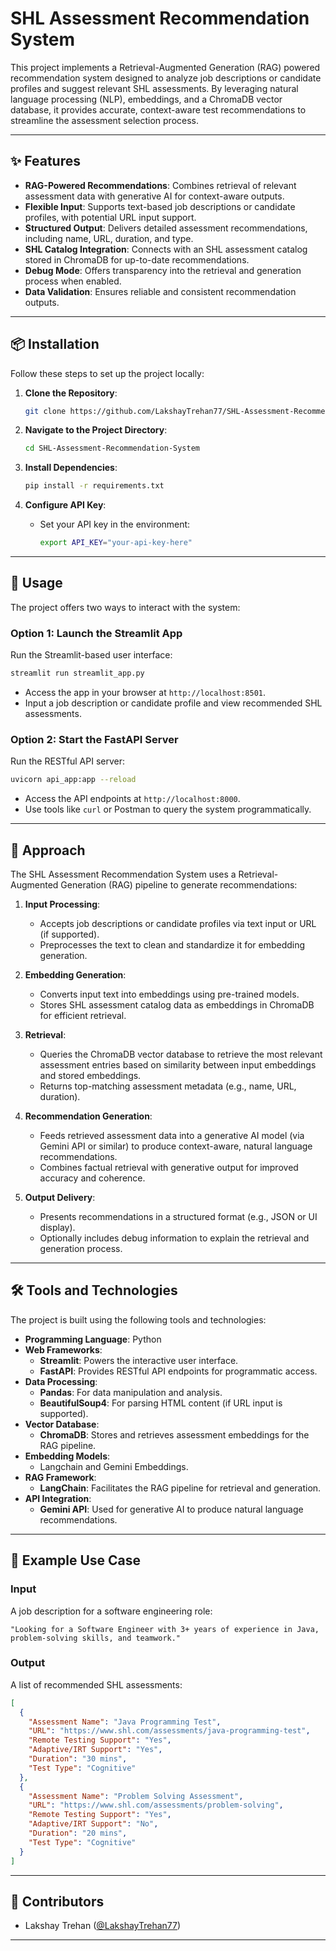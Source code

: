 # SHL Assessment Recommendation System

This project implements a Retrieval-Augmented Generation (RAG) powered recommendation system designed to analyze job descriptions or candidate profiles and suggest relevant SHL assessments. By leveraging natural language processing (NLP), embeddings, and a ChromaDB vector database, it provides accurate, context-aware test recommendations to streamline the assessment selection process.

---

## ✨ Features

- **RAG-Powered Recommendations**: Combines retrieval of relevant assessment data with generative AI for context-aware outputs.
- **Flexible Input**: Supports text-based job descriptions or candidate profiles, with potential URL input support.
- **Structured Output**: Delivers detailed assessment recommendations, including name, URL, duration, and type.
- **SHL Catalog Integration**: Connects with an SHL assessment catalog stored in ChromaDB for up-to-date recommendations.
- **Debug Mode**: Offers transparency into the retrieval and generation process when enabled.
- **Data Validation**: Ensures reliable and consistent recommendation outputs.

---

## 📦 Installation

Follow these steps to set up the project locally:

1. **Clone the Repository**:
   ```bash
   git clone https://github.com/LakshayTrehan77/SHL-Assessment-Recommendation-System.git
   ```

2. **Navigate to the Project Directory**:
   ```bash
   cd SHL-Assessment-Recommendation-System
   ```

3. **Install Dependencies**:
   ```bash
   pip install -r requirements.txt
   ```

4. **Configure API Key**:
   - Set your API key in the environment:
     ```bash
     export API_KEY="your-api-key-here"
     ```

---

## 🚀 Usage

The project offers two ways to interact with the system:

### Option 1: Launch the Streamlit App
Run the Streamlit-based user interface:
```bash
streamlit run streamlit_app.py
```
- Access the app in your browser at `http://localhost:8501`.
- Input a job description or candidate profile and view recommended SHL assessments.

### Option 2: Start the FastAPI Server
Run the RESTful API server:
```bash
uvicorn api_app:app --reload
```
- Access the API endpoints at `http://localhost:8000`.
- Use tools like `curl` or Postman to query the system programmatically.

---

## 🧠 Approach

The SHL Assessment Recommendation System uses a Retrieval-Augmented Generation (RAG) pipeline to generate recommendations:

1. **Input Processing**:
   - Accepts job descriptions or candidate profiles via text input or URL (if supported).
   - Preprocesses the text to clean and standardize it for embedding generation.

2. **Embedding Generation**:
   - Converts input text into embeddings using pre-trained models.
   - Stores SHL assessment catalog data as embeddings in ChromaDB for efficient retrieval.

3. **Retrieval**:
   - Queries the ChromaDB vector database to retrieve the most relevant assessment entries based on similarity between input embeddings and stored embeddings.
   - Returns top-matching assessment metadata (e.g., name, URL, duration).

4. **Recommendation Generation**:
   - Feeds retrieved assessment data into a generative AI model (via Gemini API or similar) to produce context-aware, natural language recommendations.
   - Combines factual retrieval with generative output for improved accuracy and coherence.

5. **Output Delivery**:
   - Presents recommendations in a structured format (e.g., JSON or UI display).
   - Optionally includes debug information to explain the retrieval and generation process.

---

## 🛠 Tools and Technologies

The project is built using the following tools and technologies:

- **Programming Language**: Python
- **Web Frameworks**:
  - **Streamlit**: Powers the interactive user interface.
  - **FastAPI**: Provides RESTful API endpoints for programmatic access.
- **Data Processing**:
  - **Pandas**: For data manipulation and analysis.
  - **BeautifulSoup4**: For parsing HTML content (if URL input is supported).
- **Vector Database**:
  - **ChromaDB**: Stores and retrieves assessment embeddings for the RAG pipeline.
- **Embedding Models**:
  - Langchain and Gemini Embeddings.
- **RAG Framework**:
  - **LangChain**: Facilitates the RAG pipeline for retrieval and generation.
- **API Integration**:
  - **Gemini API**: Used for generative AI to produce natural language recommendations.


---

## 🧪 Example Use Case

### Input
A job description for a software engineering role:
```
"Looking for a Software Engineer with 3+ years of experience in Java, problem-solving skills, and teamwork."
```

### Output
A list of recommended SHL assessments:
```json
[
  {
    "Assessment Name": "Java Programming Test",
    "URL": "https://www.shl.com/assessments/java-programming-test",
    "Remote Testing Support": "Yes",
    "Adaptive/IRT Support": "Yes",
    "Duration": "30 mins",
    "Test Type": "Cognitive"
  },
  {
    "Assessment Name": "Problem Solving Assessment",
    "URL": "https://www.shl.com/assessments/problem-solving",
    "Remote Testing Support": "Yes",
    "Adaptive/IRT Support": "No",
    "Duration": "20 mins",
    "Test Type": "Cognitive"
  }
]
```

---

## 👥 Contributors

- Lakshay Trehan ([@LakshayTrehan77](https://github.com/LakshayTrehan77))

---



